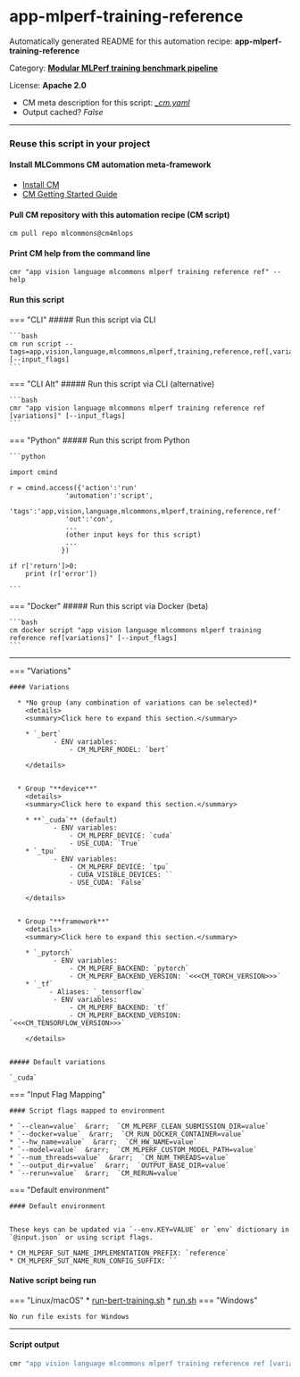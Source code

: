 # app-mlperf-training-reference
Automatically generated README for this automation recipe: **app-mlperf-training-reference**

Category: **[Modular MLPerf training benchmark pipeline](..)**

License: **Apache 2.0**


* CM meta description for this script: *[_cm.yaml](https://github.com/mlcommons/cm4mlops/tree/main/script/app-mlperf-training-reference/_cm.yaml)*
* Output cached? *False*

---
### Reuse this script in your project

#### Install MLCommons CM automation meta-framework

* [Install CM](https://docs.mlcommons.org/ck/install)
* [CM Getting Started Guide](https://docs.mlcommons.org/ck/getting-started/)

#### Pull CM repository with this automation recipe (CM script)

```cm pull repo mlcommons@cm4mlops```

#### Print CM help from the command line

````cmr "app vision language mlcommons mlperf training reference ref" --help````

#### Run this script

=== "CLI"
    ##### Run this script via CLI

    ```bash
    cm run script --tags=app,vision,language,mlcommons,mlperf,training,reference,ref[,variations] [--input_flags]
    ```
=== "CLI Alt"
    ##### Run this script via CLI (alternative)


    ```bash
    cmr "app vision language mlcommons mlperf training reference ref [variations]" [--input_flags]
    ```

=== "Python"
    ##### Run this script from Python


    ```python

    import cmind

    r = cmind.access({'action':'run'
                  'automation':'script',
                  'tags':'app,vision,language,mlcommons,mlperf,training,reference,ref'
                  'out':'con',
                  ...
                  (other input keys for this script)
                  ...
                 })

    if r['return']>0:
        print (r['error'])

    ```


=== "Docker"
    ##### Run this script via Docker (beta)

    ```bash
    cm docker script "app vision language mlcommons mlperf training reference ref[variations]" [--input_flags]
    ```
___

=== "Variations"


    #### Variations

      * *No group (any combination of variations can be selected)*
        <details>
        <summary>Click here to expand this section.</summary>

        * `_bert`
               - ENV variables:
                   - CM_MLPERF_MODEL: `bert`

        </details>


      * Group "**device**"
        <details>
        <summary>Click here to expand this section.</summary>

        * **`_cuda`** (default)
               - ENV variables:
                   - CM_MLPERF_DEVICE: `cuda`
                   - USE_CUDA: `True`
        * `_tpu`
               - ENV variables:
                   - CM_MLPERF_DEVICE: `tpu`
                   - CUDA_VISIBLE_DEVICES: ``
                   - USE_CUDA: `False`

        </details>


      * Group "**framework**"
        <details>
        <summary>Click here to expand this section.</summary>

        * `_pytorch`
               - ENV variables:
                   - CM_MLPERF_BACKEND: `pytorch`
                   - CM_MLPERF_BACKEND_VERSION: `<<<CM_TORCH_VERSION>>>`
        * `_tf`
              - Aliases: `_tensorflow`
               - ENV variables:
                   - CM_MLPERF_BACKEND: `tf`
                   - CM_MLPERF_BACKEND_VERSION: `<<<CM_TENSORFLOW_VERSION>>>`

        </details>


    ##### Default variations

    `_cuda`
=== "Input Flag Mapping"


    #### Script flags mapped to environment

    * `--clean=value`  &rarr;  `CM_MLPERF_CLEAN_SUBMISSION_DIR=value`
    * `--docker=value`  &rarr;  `CM_RUN_DOCKER_CONTAINER=value`
    * `--hw_name=value`  &rarr;  `CM_HW_NAME=value`
    * `--model=value`  &rarr;  `CM_MLPERF_CUSTOM_MODEL_PATH=value`
    * `--num_threads=value`  &rarr;  `CM_NUM_THREADS=value`
    * `--output_dir=value`  &rarr;  `OUTPUT_BASE_DIR=value`
    * `--rerun=value`  &rarr;  `CM_RERUN=value`



=== "Default environment"

    #### Default environment


    These keys can be updated via `--env.KEY=VALUE` or `env` dictionary in `@input.json` or using script flags.

    * CM_MLPERF_SUT_NAME_IMPLEMENTATION_PREFIX: `reference`
    * CM_MLPERF_SUT_NAME_RUN_CONFIG_SUFFIX: ``



#### Native script being run
=== "Linux/macOS"
     * [run-bert-training.sh](https://github.com/mlcommons/cm4mlops/tree/main/script/app-mlperf-training-reference/run-bert-training.sh)
     * [run.sh](https://github.com/mlcommons/cm4mlops/tree/main/script/app-mlperf-training-reference/run.sh)
=== "Windows"

    No run file exists for Windows
___
#### Script output
```bash
cmr "app vision language mlcommons mlperf training reference ref [variations]" [--input_flags] -j
```